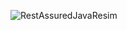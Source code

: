 ![RestAssuredJavaResim](https://user-images.githubusercontent.com/65242155/146625727-4c97eb0a-2b08-445a-9b6a-f665a6ff3b90.png)
